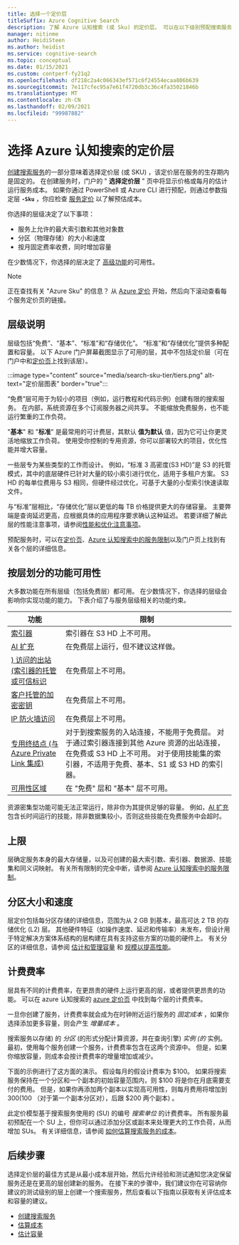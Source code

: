 ```yaml
---
title: 选择一个定价层
titleSuffix: Azure Cognitive Search
description: 了解 Azure 认知搜索 (或 Sku) 的定价层。 可以在以下级别预配搜索服务：免费版、基本版和标准版。 标准在各种资源配置和容量级别中可用。
manager: nitinme
author: HeidiSteen
ms.author: heidist
ms.service: cognitive-search
ms.topic: conceptual
ms.date: 01/15/2021
ms.custom: contperf-fy21q2
ms.openlocfilehash: df218c2a4c066343ef571c6f24554ecaa806b639
ms.sourcegitcommit: 7e117cfec95a7e61f4720db3c36c4fa35021846b
ms.translationtype: MT
ms.contentlocale: zh-CN
ms.lasthandoff: 02/09/2021
ms.locfileid: "99987882"
---
```

# <a name="choose-a-pricing-tier-for-azure-cognitive-search"></a>选择 Azure 认知搜索的定价层

[创建搜索服务](search-create-service-portal.md)的一部分意味着选择定价层 (或 SKU) ，该定价层在服务的生存期内是固定的。 在创建服务时，门户的 " **选择定价层** " 页中将显示价格或每月的估计运行服务成本。 如果你通过 PowerShell 或 Azure CLI 进行预配，则通过参数指定层 **`-Sku`** ，你应检查 [服务定价](https://azure.microsoft.com/pricing/details/search/) 以了解预估成本。

你选择的层级决定了以下事项：

+ 服务上允许的最大索引数和其他对象数
+ 分区（物理存储）的大小和速度
+ 按月固定费率收费，同时增加容量

在少数情况下，你选择的层决定了 [高级功能](#premium-features)的可用性。

> [!NOTE]
> 正在查找有关 "Azure Sku" 的信息？ 从 [Azure 定价](https://azure.microsoft.com/pricing/) 开始，然后向下滚动查看每个服务定价页的链接。

## <a name="tier-descriptions"></a>层级说明

层级包括“免费”、“基本”、“标准”和“存储优化”。    “标准”和“存储优化”提供多种配置和容量。 以下 Azure 门户屏幕截图显示了可用的层，其中不包括定价层（可在门户中和[定价页](https://azure.microsoft.com/pricing/details/search/)上找到该层）。 

:::image type="content" source="media/search-sku-tier/tiers.png" alt-text="定价层图表" border="true":::

“免费”层可用于为较小的项目（例如，运行教程和代码示例）创建有限的搜索服务。 在内部，系统资源在多个订阅服务器之间共享。 不能缩放免费服务，也不能运行繁重的工作负荷。

"**基本**" 和 "**标准**" 是最常用的可计费层，其默认 **值为默认** 值，因为它可让你更灵活地缩放工作负荷。 使用受你控制的专用资源，你可以部署较大的项目，优化性能并增大容量。

一些层专为某些类型的工作而设计。 例如，“标准 3 高密度(S3 HD)”是 S3 的托管模式，其中的底层硬件已针对大量的较小索引进行优化，适用于多租户方案。 S3 HD 的每单位费用与 S3 相同，但硬件经过优化，可基于大量的小型索引快速读取文件。

与“标准”层相比，“存储优化”层以更低的每 TB 价格提供更大的存储容量。 主要弊端是查询延迟更高，应根据具体的应用程序要求确认这种延迟。 若要详细了解此层的性能注意事项，请参阅[性能和优化注意事项](search-performance-optimization.md)。

预配服务时，可以在[定价页](https://azure.microsoft.com/pricing/details/search/)、[Azure 认知搜索中的服务限制](search-limits-quotas-capacity.md)以及门户页上找到有关各个层的详细信息。

<a name="premium-features"></a>

## <a name="feature-availability-by-tier"></a>按层划分的功能可用性

大多数功能在所有层级（包括免费层）都可用。 在少数情况下，你选择的层级会影响你实现功能的能力。 下表介绍了与服务层级相关的功能约束。

| 功能 | 限制 |
|---------|-------------|
| [索引器](search-indexer-overview.md) | 索引器在 S3 HD 上不可用。  |
| [AI 扩充](search-security-manage-encryption-keys.md) | 在免费层上运行，但不建议这样做。 |
| [) 访问的出站 (索引器的托管或可信标识](search-howto-managed-identities-data-sources.md) | 在免费层上不可用。|
| [客户托管的加密密钥](search-security-manage-encryption-keys.md) | 在免费层上不可用。 |
| [IP 防火墙访问](service-configure-firewall.md) | 在免费层上不可用。 |
| [专用终结点 (与 Azure Private Link 集成) ](service-create-private-endpoint.md) | 对于到搜索服务的入站连接，不能用于免费层。 对于通过索引器连接到其他 Azure 资源的出站连接，在免费或 S3 HD 上不可用。 对于使用技能集的索引器，不适用于免费、基本、S1 或 S3 HD 的索引器。| 
| [可用性区域](search-performance-optimization.md) | 在 "免费" 层和 "基本" 层不可用。 |

资源密集型功能可能无法正常运行，除非你为其提供足够的容量。 例如，[AI 扩充](cognitive-search-concept-intro.md)包含长时间运行的技能，除非数据集较小，否则这些技能在免费服务中会超时。

## <a name="upper-limits"></a>上限

层确定服务本身的最大存储量，以及可创建的最大索引数、索引器、数据源、技能集和同义词映射。 有关所有限制的完全中断，请参阅 [Azure 认知搜索中的服务限制](search-limits-quotas-capacity.md)。 

## <a name="partition-size-and-speed"></a>分区大小和速度

层定价包括每分区存储的详细信息，范围为从 2 GB 到基本，最高可达 2 TB 的存储优化 (L2) 层。 其他硬件特征（如操作速度、延迟和传输率）未发布，但设计用于特定解决方案体系结构的层构建在具有支持这些方案的功能的硬件上。 有关分区的详细信息，请参阅 [估计和管理容量](search-capacity-planning.md) 和 [规模以提高性能](search-performance-optimization.md)。

## <a name="billing-rates"></a>计费费率

层具有不同的计费费率，在更昂贵的硬件上运行更高的层，或者提供更昂贵的功能。 可以在 azure 认知搜索的 [azure 定价页](https://azure.microsoft.com/pricing/details/search/) 中找到每个层的计费费率。

一旦你创建了服务，计费费率就会成为在时钟附近运行服务的 *固定成本* ，如果你选择添加更多容量，则会产生 *增量成本* 。

搜索服务以存储) 的 *分区* (的形式分配计算资源，并在查询引擎) *实例 (的* 实例。 最初，使用每个服务创建一个服务，计费费率包含在这两个资源中。 但是，如果你缩放容量，则成本会按计费费率的增量增加或减少。

下面的示例进行了这方面的演示。 假设每月的假设计费率为 $100。 如果将搜索服务保持在一个分区和一个副本的初始容量范围内，则 $100 将是你在月底需要支付的费用。 但是，如果你再添加两个副本以实现高可用性，则每月费用将增加到 $300 ($100 （对于第一个副本分区对），后跟 $200 两个副本) 。

此定价模型基于搜索服务使用的 (SU) 的编号 *搜索单位* 的计费费率。 所有服务最初预配在一个 SU 上，但你可以通过添加分区或副本来处理更大的工作负荷，从而增加 SUs。 有关详细信息，请参阅 [如何估算搜索服务的成本](search-sku-manage-costs.md)。

## <a name="next-steps"></a>后续步骤

选择定价层的最佳方式是从最小成本层开始，然后允许经验和测试通知您决定保留服务还是在更高的层创建新的服务。 在接下来的步骤中，我们建议你在可容纳你建议的测试级别的层上创建一个搜索服务，然后查看以下指南以获取有关评估成本和容量的建议。

+ [创建搜索服务](search-create-service-portal.md)
+ [估算成本](search-sku-manage-costs.md)
+ [估计容量](search-sku-manage-costs.md)